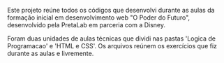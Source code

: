 Este projeto reúne todos os códigos que desenvolvi durante as aulas da formação inicial em desenvolvimento web "O Poder do Futuro", desenvolvido pela PretaLab em parceria com a Disney.

Foram duas unidades de aulas técnicas que dividi nas pastas 'Logica de Programacao' e 'HTML e CSS'. Os arquivos reúnem os exercícios que fiz durante as aulas e livremente.